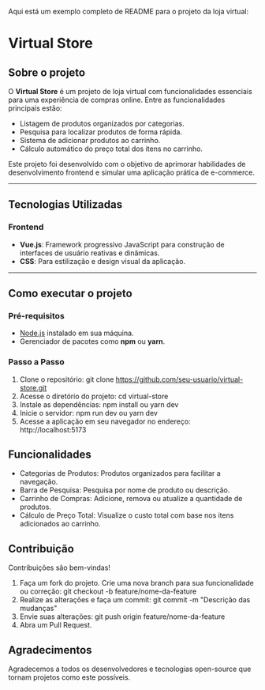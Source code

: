 Aqui está um exemplo completo de README para o projeto da loja virtual:



# Virtual Store

## Sobre o projeto

O **Virtual Store** é um projeto de loja virtual com funcionalidades essenciais para uma experiência de compras online. Entre as funcionalidades principais estão:  
- Listagem de produtos organizados por categorias.  
- Pesquisa para localizar produtos de forma rápida.  
- Sistema de adicionar produtos ao carrinho.  
- Cálculo automático do preço total dos itens no carrinho.  

Este projeto foi desenvolvido com o objetivo de aprimorar habilidades de desenvolvimento frontend e simular uma aplicação prática de e-commerce.

---

## Tecnologias Utilizadas

### **Frontend**
- **Vue.js**: Framework progressivo JavaScript para construção de interfaces de usuário reativas e dinâmicas.  
- **CSS**: Para estilização e design visual da aplicação.  

---

## Como executar o projeto

### Pré-requisitos
- [Node.js](https://nodejs.org/) instalado em sua máquina.  
- Gerenciador de pacotes como **npm** ou **yarn**.

### Passo a Passo
1. Clone o repositório: git clone https://github.com/seu-usuario/virtual-store.git
2. Acesse o diretório do projeto: cd virtual-store
3. Instale as dependências: npm install ou yarn dev
4. Inicie o servidor: npm run dev ou yarn dev
5. Acesse a aplicação em seu navegador no endereço: http://localhost:5173
  
## Funcionalidades
* Categorias de Produtos: Produtos organizados para facilitar a navegação.
* Barra de Pesquisa: Pesquisa por nome de produto ou descrição.
* Carrinho de Compras: Adicione, remova ou atualize a quantidade de produtos.
* Cálculo de Preço Total: Visualize o custo total com base nos itens adicionados ao carrinho.

## Contribuição
Contribuições são bem-vindas!
1. Faça um fork do projeto. Crie uma nova branch para sua funcionalidade ou correção: git checkout -b feature/nome-da-feature
2. Realize as alterações e faça um commit: git commit -m "Descrição das mudanças"
3. Envie suas alterações: git push origin feature/nome-da-feature
4. Abra um Pull Request.


## Agradecimentos
Agradecemos a todos os desenvolvedores e tecnologias open-source que tornam projetos como este possíveis.


